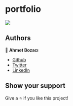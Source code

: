 # portfolio
[![](https://img.shields.io/badge/Microverse-blueviolet)](https://www.microverse.org/?grsf=04r25h)

## Authors

👤 **Ahmet Bozacı**
- [Github](https://github.com/ahmetbozaci)
- [Twitter](https://twitter.com/ahmtbozaci)
- [LinkedIn](https://www.linkedin.com/in/ahmetbozaci/)



## Show your support

Give a ⭐️ if you like this project!
